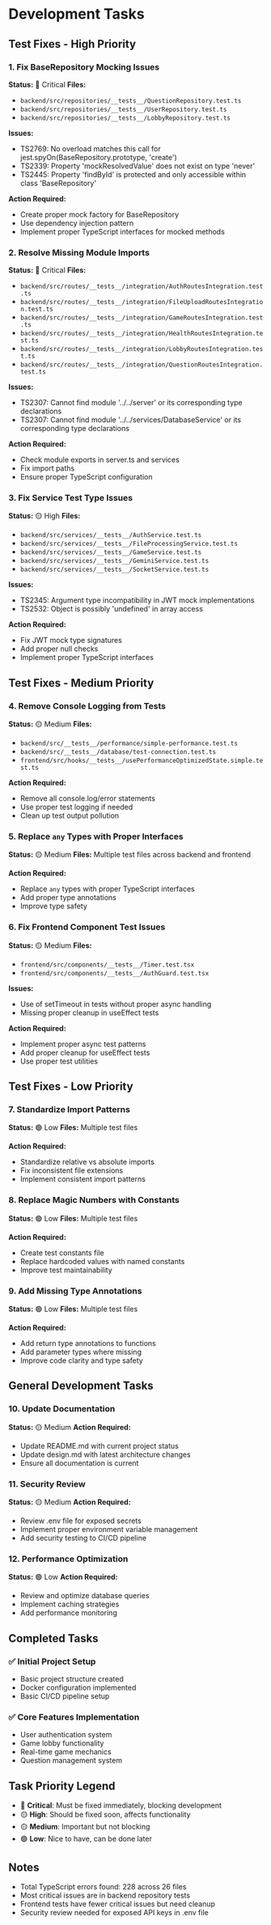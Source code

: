 # Development Tasks

## Test Fixes - High Priority

### 1. Fix BaseRepository Mocking Issues
**Status:** 🔴 Critical
**Files:** 
- `backend/src/repositories/__tests__/QuestionRepository.test.ts`
- `backend/src/repositories/__tests__/UserRepository.test.ts`
- `backend/src/repositories/__tests__/LobbyRepository.test.ts`

**Issues:**
- TS2769: No overload matches this call for jest.spyOn(BaseRepository.prototype, 'create')
- TS2339: Property 'mockResolvedValue' does not exist on type 'never'
- TS2445: Property 'findById' is protected and only accessible within class 'BaseRepository'

**Action Required:**
- Create proper mock factory for BaseRepository
- Use dependency injection pattern
- Implement proper TypeScript interfaces for mocked methods

### 2. Resolve Missing Module Imports
**Status:** 🔴 Critical
**Files:**
- `backend/src/routes/__tests__/integration/AuthRoutesIntegration.test.ts`
- `backend/src/routes/__tests__/integration/FileUploadRoutesIntegration.test.ts`
- `backend/src/routes/__tests__/integration/GameRoutesIntegration.test.ts`
- `backend/src/routes/__tests__/integration/HealthRoutesIntegration.test.ts`
- `backend/src/routes/__tests__/integration/LobbyRoutesIntegration.test.ts`
- `backend/src/routes/__tests__/integration/QuestionRoutesIntegration.test.ts`

**Issues:**
- TS2307: Cannot find module '../../server' or its corresponding type declarations
- TS2307: Cannot find module '../../services/DatabaseService' or its corresponding type declarations

**Action Required:**
- Check module exports in server.ts and services
- Fix import paths
- Ensure proper TypeScript configuration

### 3. Fix Service Test Type Issues
**Status:** 🟡 High
**Files:**
- `backend/src/services/__tests__/AuthService.test.ts`
- `backend/src/services/__tests__/FileProcessingService.test.ts`
- `backend/src/services/__tests__/GameService.test.ts`
- `backend/src/services/__tests__/GeminiService.test.ts`
- `backend/src/services/__tests__/SocketService.test.ts`

**Issues:**
- TS2345: Argument type incompatibility in JWT mock implementations
- TS2532: Object is possibly 'undefined' in array access

**Action Required:**
- Fix JWT mock type signatures
- Add proper null checks
- Implement proper TypeScript interfaces

## Test Fixes - Medium Priority

### 4. Remove Console Logging from Tests
**Status:** 🟡 Medium
**Files:**
- `backend/src/__tests__/performance/simple-performance.test.ts`
- `backend/src/__tests__/database/test-connection.test.ts`
- `frontend/src/hooks/__tests__/usePerformanceOptimizedState.simple.test.ts`

**Action Required:**
- Remove all console.log/error statements
- Use proper test logging if needed
- Clean up test output pollution

### 5. Replace `any` Types with Proper Interfaces
**Status:** 🟡 Medium
**Files:** Multiple test files across backend and frontend

**Action Required:**
- Replace `any` types with proper TypeScript interfaces
- Add proper type annotations
- Improve type safety

### 6. Fix Frontend Component Test Issues
**Status:** 🟡 Medium
**Files:**
- `frontend/src/components/__tests__/Timer.test.tsx`
- `frontend/src/components/__tests__/AuthGuard.test.tsx`

**Issues:**
- Use of setTimeout in tests without proper async handling
- Missing proper cleanup in useEffect tests

**Action Required:**
- Implement proper async test patterns
- Add proper cleanup for useEffect tests
- Use proper test utilities

## Test Fixes - Low Priority

### 7. Standardize Import Patterns
**Status:** 🟢 Low
**Files:** Multiple test files

**Action Required:**
- Standardize relative vs absolute imports
- Fix inconsistent file extensions
- Implement consistent import patterns

### 8. Replace Magic Numbers with Constants
**Status:** 🟢 Low
**Files:** Multiple test files

**Action Required:**
- Create test constants file
- Replace hardcoded values with named constants
- Improve test maintainability

### 9. Add Missing Type Annotations
**Status:** 🟢 Low
**Files:** Multiple test files

**Action Required:**
- Add return type annotations to functions
- Add parameter types where missing
- Improve code clarity and type safety

## General Development Tasks

### 10. Update Documentation
**Status:** 🟡 Medium
**Action Required:**
- Update README.md with current project status
- Update design.md with latest architecture changes
- Ensure all documentation is current

### 11. Security Review
**Status:** 🟡 Medium
**Action Required:**
- Review .env file for exposed secrets
- Implement proper environment variable management
- Add security testing to CI/CD pipeline

### 12. Performance Optimization
**Status:** 🟢 Low
**Action Required:**
- Review and optimize database queries
- Implement caching strategies
- Add performance monitoring

## Completed Tasks

### ✅ Initial Project Setup
- Basic project structure created
- Docker configuration implemented
- Basic CI/CD pipeline setup

### ✅ Core Features Implementation
- User authentication system
- Game lobby functionality
- Real-time game mechanics
- Question management system

## Task Priority Legend

- 🔴 **Critical**: Must be fixed immediately, blocking development
- 🟡 **High**: Should be fixed soon, affects functionality
- 🟡 **Medium**: Important but not blocking
- 🟢 **Low**: Nice to have, can be done later

## Notes

- Total TypeScript errors found: 228 across 26 files
- Most critical issues are in backend repository tests
- Frontend tests have fewer critical issues but need cleanup
- Security review needed for exposed API keys in .env file 